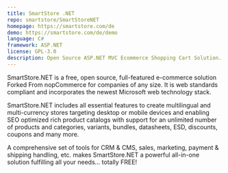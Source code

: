 ```yaml
---
title: SmartStore .NET
repo: smartstore/SmartStoreNET
homepage: https://smartstore.com/de
demo: https://smartstore.com/de/demo
language: C#
framework: ASP.NET
license: GPL-3.0
description: Open Source ASP.NET MVC Ecommerce Shopping Cart Solution.
---
```


SmartStore.NET is a free, open source, full-featured e-commerce solution Forked From nopCommerce for companies of any size. It is web standards compliant and incorporates the newest Microsoft web technology stack.

SmartStore.NET includes all essential features to create multilingual and multi-currency stores targeting desktop or mobile devices and enabling SEO optimized rich product catalogs with support for an unlimited number of products and categories, variants, bundles, datasheets, ESD, discounts, coupons and many more.

A comprehensive set of tools for CRM & CMS, sales, marketing, payment & shipping handling, etc. makes SmartStore.NET a powerful all-in-one solution fulfilling all your needs... totally FREE!
